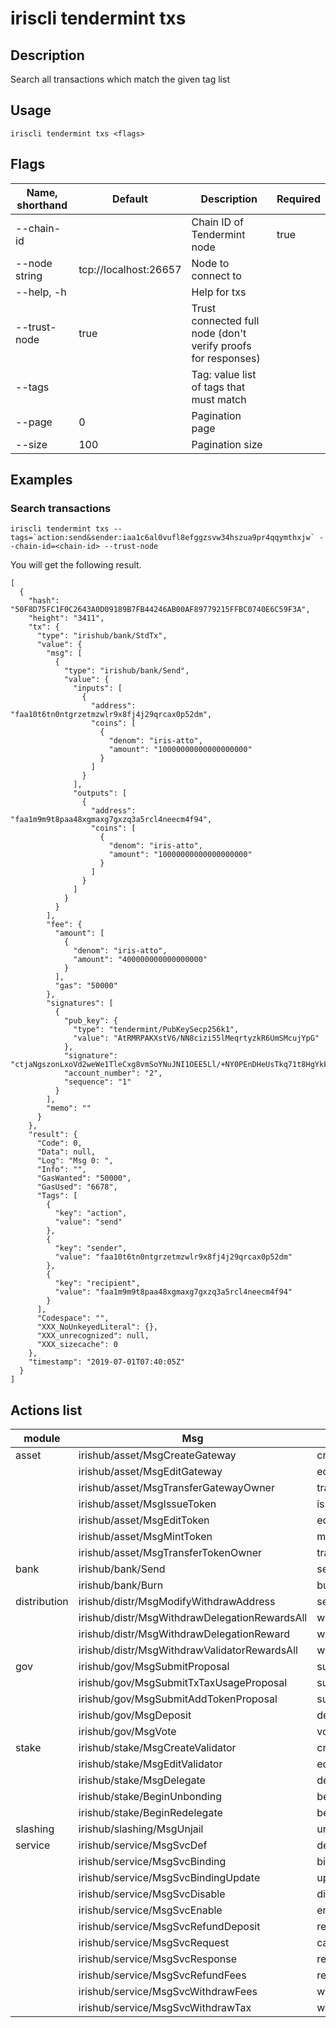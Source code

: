 # iriscli tendermint txs

## Description

Search all transactions which match the given tag list

## Usage

```
iriscli tendermint txs <flags>

```

## Flags

| Name, shorthand | Default               | Description                                                   | Required |
| --------------- | --------------------- | ------------------------------------------------------------- | -------- |
| --chain-id      |                       | Chain ID of Tendermint node                                   | true     |
| --node string   | tcp://localhost:26657 | Node to connect to                                            |          |
| --help, -h      |                       | Help for txs                                                  |          |
| --trust-node    | true                  | Trust connected full node (don't verify proofs for responses) |          |
| --tags          |                       | Tag: value list of tags that must match                       |          |
| --page          | 0                     | Pagination page                                               |          |
| --size          | 100                   | Pagination size                                               |          |

## Examples

### Search transactions

```shell
iriscli tendermint txs --tags=`action:send&sender:iaa1c6al0vufl8efggzsvw34hszua9pr4qqymthxjw` --chain-id=<chain-id> --trust-node
```

You will get the following result.

```
[
  {
    "hash": "50F8D75FC1F0C2643A0D09189B7FB44246AB00AF89779215FFBC0740E6C59F3A",
    "height": "3411",
    "tx": {
      "type": "irishub/bank/StdTx",
      "value": {
        "msg": [
          {
            "type": "irishub/bank/Send",
            "value": {
              "inputs": [
                {
                  "address": "faa10t6tn0ntgrzetmzwlr9x8fj4j29qrcax0p52dm",
                  "coins": [
                    {
                      "denom": "iris-atto",
                      "amount": "10000000000000000000"
                    }
                  ]
                }
              ],
              "outputs": [
                {
                  "address": "faa1m9m9t8paa48xgmaxg7gxzq3a5rcl4neecm4f94",
                  "coins": [
                    {
                      "denom": "iris-atto",
                      "amount": "10000000000000000000"
                    }
                  ]
                }
              ]
            }
          }
        ],
        "fee": {
          "amount": [
            {
              "denom": "iris-atto",
              "amount": "400000000000000000"
            }
          ],
          "gas": "50000"
        },
        "signatures": [
          {
            "pub_key": {
              "type": "tendermint/PubKeySecp256k1",
              "value": "AtRMRPAKXstV6/NN8cizi55lMeqrtyzkR6UmSMcujYpG"
            },
            "signature": "ctjaNgszonLxoVd2weWe1TleCxg8vmSoYNuJNI1OEE5Ll/+NY0PEnDHeUsTkq71t8HgYkFkM636EssP9TAmttQ==",
            "account_number": "2",
            "sequence": "1"
          }
        ],
        "memo": ""
      }
    },
    "result": {
      "Code": 0,
      "Data": null,
      "Log": "Msg 0: ",
      "Info": "",
      "GasWanted": "50000",
      "GasUsed": "6678",
      "Tags": [
        {
          "key": "action",
          "value": "send"
        },
        {
          "key": "sender",
          "value": "faa10t6tn0ntgrzetmzwlr9x8fj4j29qrcax0p52dm"
        },
        {
          "key": "recipient",
          "value": "faa1m9m9t8paa48xgmaxg7gxzq3a5rcl4neecm4f94"
        }
      ],
      "Codespace": "",
      "XXX_NoUnkeyedLiteral": {},
      "XXX_unrecognized": null,
      "XXX_sizecache": 0
    },
    "timestamp": "2019-07-01T07:40:05Z"
  }
]
```

## Actions list
| module          | Msg                  | action                                                    |
| --------------- | -------------------- | --------------------------------------------------------- |
| asset        | irishub/asset/MsgCreateGateway | create_gateway |
|              | irishub/asset/MsgEditGateway | edit_gateway |
|              | irishub/asset/MsgTransferGatewayOwner | transfer_gateway_owner |
|              | irishub/asset/MsgIssueToken | issue_token |
|              | irishub/asset/MsgEditToken | edit_token |
|              | irishub/asset/MsgMintToken | mint_token |
|              | irishub/asset/MsgTransferTokenOwner | transfer_token_owner |
| bank         | irishub/bank/Send | send |
|              | irishub/bank/Burn | burn |
| distribution | irishub/distr/MsgModifyWithdrawAddress | set_withdraw_address |
|              | irishub/distr/MsgWithdrawDelegationRewardsAll | withdraw_delegation_rewards_all |
|              | irishub/distr/MsgWithdrawDelegationReward | withdraw_delegation_reward |
|              | irishub/distr/MsgWithdrawValidatorRewardsAll | withdraw_validator_rewards_all |
| gov          | irishub/gov/MsgSubmitProposal | submit_proposal |
|              | irishub/gov/MsgSubmitTxTaxUsageProposal | submit_proposal |
|              | irishub/gov/MsgSubmitAddTokenProposal | submit_proposal |
|              | irishub/gov/MsgDeposit | deposit |
|              | irishub/gov/MsgVote | vote |
| stake        | irishub/stake/MsgCreateValidator | create_validator |
|              | irishub/stake/MsgEditValidator | edit_validator |
|              | irishub/stake/MsgDelegate | delegate |
|              | irishub/stake/BeginUnbonding | begin_unbonding |
|              | irishub/stake/BeginRedelegate | begin_redelegate |
| slashing     | irishub/slashing/MsgUnjail | unjail |
| service      | irishub/service/MsgSvcDef | define_service |
|              | irishub/service/MsgSvcBinding | bind_service |
|              | irishub/service/MsgSvcBindingUpdate | update_service_binding |
|              | irishub/service/MsgSvcDisable | disable_service |
|              | irishub/service/MsgSvcEnable | enable_service |
|              | irishub/service/MsgSvcRefundDeposit | refund_service_deposit |
|              | irishub/service/MsgSvcRequest | call_service |
|              | irishub/service/MsgSvcResponse | respond_service |
|              | irishub/service/MsgSvcRefundFees | refund_service_fees |
|              | irishub/service/MsgSvcWithdrawFees | withdraw_service_fees |
|              | irishub/service/MsgSvcWithdrawTax | withdraw_service_tax |
